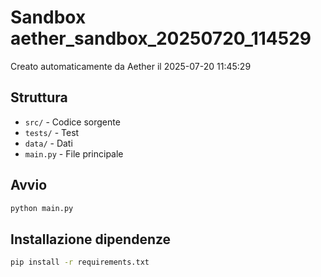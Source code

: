 # Sandbox aether_sandbox_20250720_114529

Creato automaticamente da Aether il 2025-07-20 11:45:29

## Struttura
- `src/` - Codice sorgente
- `tests/` - Test
- `data/` - Dati
- `main.py` - File principale

## Avvio
```bash
python main.py
```

## Installazione dipendenze
```bash
pip install -r requirements.txt
```
